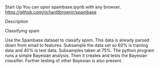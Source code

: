 Start Up
You can open spambase.ipynb with any browser.
https://github.com/richardtbrownjr/spambase 

Description

Classifying spam

Use the Spambase dataset to classify spam. This data is already parsed down from email to features.  Subsample the data set so 60% is training data and 40% is test data. Subsamples taken at 75%.  The python program runs a simple Bayesian analysis.  Then it creates and tests the Bayesian classifier. Further testing of other Bayesian is also present.
